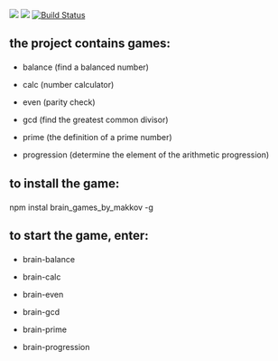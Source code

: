 <a href="https://codeclimate.com/github/makkov/project-lvl1-s284/maintainability"><img src="https://api.codeclimate.com/v1/badges/79bd06570c69943a6d73/maintainability" /></a>
<a href="https://codeclimate.com/github/makkov/project-lvl1-s284/test_coverage"><img src="https://api.codeclimate.com/v1/badges/79bd06570c69943a6d73/test_coverage" /></a>
[![Build Status](https://travis-ci.org/makkov/project-lvl1-s284.svg?branch=master)](https://travis-ci.org/makkov/project-lvl1-s284)
## the project contains games:<p>
- balance (find a balanced number)<p>
- calc (number calculator)<p>
- even (parity check)<p>
- gcd (find the greatest common divisor)<p>
- prime (the definition of a prime number)<p>
- progression (determine the element of the arithmetic progression)<p>
## to install the game:<p>
npm instal brain_games_by_makkov -g<p>
## to start the game, enter:<p>
- brain-balance<p>
- brain-calc<p>
- brain-even<p>
- brain-gcd<p>
- brain-prime<p>
- brain-progression<p>  
